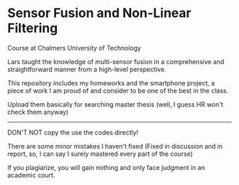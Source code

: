 # Sensor Fusion and Non-Linear Filtering
Course at Chalmers University of Technology

Lars taught the knowledge of multi-sensor fusion in a comprehensive and straightforward manner from a high-level perspective. 

This repository includes my homeworks and the smartphone project, a piece of work I am proud of and consider to be one of the best in the class.

Upload them basically for searching master thesis (well, I guess HR won't check them anyway)

---

DON'T NOT copy the use the codes directly!

There are some minor mistakes I haven't fixed (Fixed in discussion and in report, so, I can say I surely mastered every part of the course)

If you plagiarize, you will gain nothing and only face judgment in an academic court.
